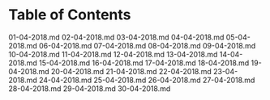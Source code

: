# Table of Contents

01-04-2018.md
02-04-2018.md
03-04-2018.md
04-04-2018.md
05-04-2018.md
06-04-2018.md
07-04-2018.md
08-04-2018.md
09-04-2018.md
10-04-2018.md
11-04-2018.md
12-04-2018.md
13-04-2018.md
14-04-2018.md
15-04-2018.md
16-04-2018.md
17-04-2018.md
18-04-2018.md
19-04-2018.md
20-04-2018.md
21-04-2018.md
22-04-2018.md
23-04-2018.md
24-04-2018.md
25-04-2018.md
26-04-2018.md
27-04-2018.md
28-04-2018.md
29-04-2018.md
30-04-2018.md